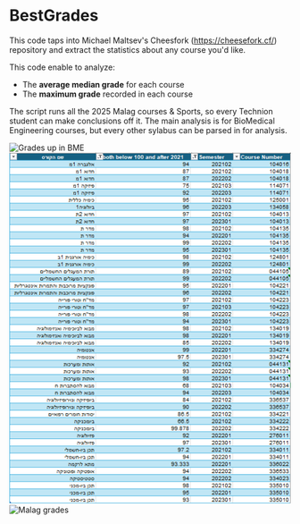 # BestGrades
This code taps into Michael Maltsev's Cheesfork (https://cheesefork.cf/) repository and extract the statistics about any course you'd like.


This code enable to analyze:
- The **average median grade** for each course
- The **maximum grade** recorded in each course

The script runs all the 2025 Malag courses & Sports, so every Technion student can make conclusions off it.
The main analysis is for BioMedical Engineering courses, but every other sylabus can be parsed in for analysis.

![Grades up in BME](https://github.com/ranbenayoun/BestGrades/blob/main/Average%Median%Grades%for%BME%Mandatory%Courses.png?raw=true)
![Max Grades in BME](https://github.com/ranbenayoun/BestGrades/blob/main/MaxGrades.png?raw=true)
![Malag grades](/https://github.com/ranbenayoun/BestGrades/Malag_courses_medians_over_time.png?raw=true)
